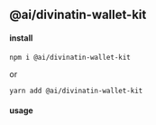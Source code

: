 ## @ai/divinatin-wallet-kit

#### install

```
npm i @ai/divinatin-wallet-kit
```
or
```
yarn add @ai/divinatin-wallet-kit
```

#### usage
